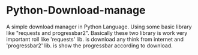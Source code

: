 # Python-Download-manage
A simple download manager in Python Language.
Using some basic library like "requests and progressbar2".
Basically these two library is work very important roll like 'requests' lib. is download any think from internet and 'progressbar2'
lib. is show the progressbar according to download.
